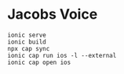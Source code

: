 # Jacobs Voice

    ionic serve
    ionic build
    npx cap sync
    ionic cap run ios -l --external
    ionic cap open ios
